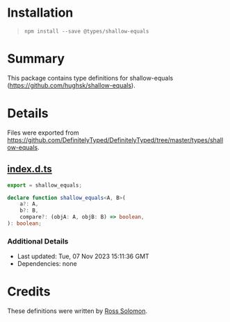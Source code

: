 # Installation
> `npm install --save @types/shallow-equals`

# Summary
This package contains type definitions for shallow-equals (https://github.com/hughsk/shallow-equals).

# Details
Files were exported from https://github.com/DefinitelyTyped/DefinitelyTyped/tree/master/types/shallow-equals.
## [index.d.ts](https://github.com/DefinitelyTyped/DefinitelyTyped/tree/master/types/shallow-equals/index.d.ts)
````ts
export = shallow_equals;

declare function shallow_equals<A, B>(
    a?: A,
    b?: B,
    compare?: (objA: A, objB: B) => boolean,
): boolean;

````

### Additional Details
 * Last updated: Tue, 07 Nov 2023 15:11:36 GMT
 * Dependencies: none

# Credits
These definitions were written by [Ross Solomon](https://github.com/rsolomon).
